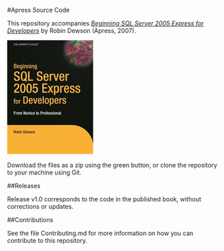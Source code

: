 #Apress Source Code

This repository accompanies [*Beginning SQL Server 2005 Express for Developers*](http://www.apress.com/9781590597200) by Robin Dewson (Apress, 2007).

![Cover image](9781590597200.jpg)

Download the files as a zip using the green button, or clone the repository to your machine using Git.

##Releases

Release v1.0 corresponds to the code in the published book, without corrections or updates.

##Contributions

See the file Contributing.md for more information on how you can contribute to this repository.
